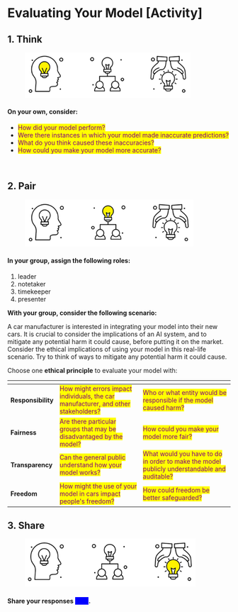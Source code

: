 # Evaluating Your Model \[Activity]

## 1. Think&#x20;

<div align="left">

<figure><img src="../.gitbook/assets/3 vectors - think yellow.png" alt="" width="373"><figcaption></figcaption></figure>

</div>

#### On your own, consider: &#x20;

* <mark style="color:purple;">How did your model perform?</mark>
* <mark style="color:purple;">Were there instances in which your model made inaccurate predictions?</mark>
* <mark style="color:purple;">What do you think caused these inaccuracies?</mark>
* <mark style="color:purple;">How could you make your model more accurate?</mark>&#x20;

<img alt="" class="gitbook-drawing">

## 2. Pair

<div align="left">

<figure><img src="../.gitbook/assets/3 vectors - pair yellow.png" alt="" width="380"><figcaption></figcaption></figure>

</div>

#### In your group, assign the following roles:

1. leader&#x20;
2. notetaker&#x20;
3. timekeeper&#x20;
4. presenter

**With your group, consider the following scenario:**&#x20;

A car manufacturer is interested in integrating your model into their new cars. It is crucial to consider the implications of an AI system, and to mitigate any potential harm it could cause, before putting it on the market. Consider the ethical implications of using your model in this real-life scenario. Try to think of ways to mitigate any potential harm it could cause.&#x20;

Choose one **ethical principle** to evaluate your model with:

<table data-card-size="large" data-view="cards"><thead><tr><th></th><th></th><th></th></tr></thead><tbody><tr><td><strong>Responsibility</strong></td><td><mark style="color:purple;">How might errors impact individuals, the car manufacturer, and other stakeholders?</mark></td><td><mark style="color:purple;">Who or what entity would be responsible if the model caused harm?</mark></td></tr><tr><td><strong>Fairness</strong></td><td><mark style="color:purple;">Are there particular groups that may be disadvantaged by the model?</mark></td><td><mark style="color:purple;">How could you make your model more fair?</mark></td></tr><tr><td><strong>Transparency</strong></td><td><mark style="color:purple;">Can the general public understand how your model works?</mark></td><td><mark style="color:purple;">What would you have to do in order to make the model publicly understandable and auditable?</mark></td></tr><tr><td><strong>Freedom</strong></td><td><mark style="color:purple;">How might the use of your model in cars impact people's freedom?</mark></td><td><mark style="color:purple;">How could freedom be better safeguarded?</mark></td></tr></tbody></table>

## 3. Share

<div align="left">

<figure><img src="../.gitbook/assets/3 vectors - share yellow.png" alt="" width="385"><figcaption></figcaption></figure>

</div>

#### Share your responses <mark style="color:blue;background-color:blue;">**here**</mark>.&#x20;
